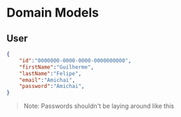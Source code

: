 # Domain Models

## User

```json
{
    "id":"0000000-0000-0000-0000000000",
    "firstName":"Guilherme",
    "lastName":"Felipe",
    "email":"Amichai",
    "password":"Amichai",
}
```

> Note: Passwords shouldn't be laying around like this